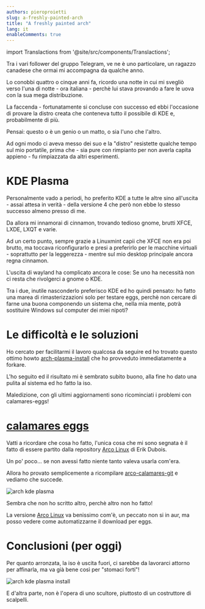 ```yaml
---
authors: pieroproietti
slug: a-freshly-painted-arch
title: "A freshly painted arch"
lang: it
enableComments: true
---
```


import Translactions from '@site/src/components/Translactions';

<Translactions />

Tra i vari follower del gruppo Telegram, ve ne è uno particolare, un ragazzo canadese che ormai mi accompagna da qualche anno.

Lo conobbi quattro o cinque anni fa, ricordo una notte in cui mi svegliò verso l'una di notte - ora italiana - perchè lui stava provando a fare le uova con la sua mega distribuzione.

La faccenda - fortunatamente si concluse con successo ed ebbi l'occasione di provare la distro creata che conteneva tutto il possibile di KDE e, probabilmente di più.

Pensai: questo o è un genio o un matto, o sia l'uno che l'altro.

Ad ogni modo ci aveva messo dei suo e la "distro" resistette qualche tempo sul mio portatile, prima che - sia pure con rimpianto per non averla capita appieno - fu rimpiazzata da altri esperimenti.

# KDE Plasma
Personalmente vado a periodi, ho preferito KDE a tutte le altre sino all'uscita - assai attesa in verità - della versione 4 che però non ebbe lo stesso successo almeno presso di me.

Da allora mi innamorai di cinnamon, trovando tedioso gnome, brutti XFCE, LXDE, LXQT e varie.

Ad un certo punto, sempre grazie a Linuxmint capii che XFCE non era poi brutto, ma toccava riconfigurarlo e presi a preferirlo per le macchine virtuali - soprattutto per la leggerezza - mentre sul mio desktop principale ancora regna cinnamon.

L'uscita di wayland ha complicato ancora le cose: Se uno ha necessità non ci resta che rivolgerci a gnome o KDE.

Tra i due, inutile nasconderlo preferisco KDE ed ho quindi pensato: ho fatto una marea di rimasterizzazioni solo per testare eggs, perchè non cercare di farne una buona componendo un sistema che, nella mia mente, potrà sostituire Windows sul computer dei miei nipoti?

# Le difficoltà e le soluzioni
Ho cercato per facilitarmi il lavoro qualcosa da seguire ed ho trovato questo ottimo howto [arch-plasma-install](https://github.com/XxAcielxX/arch-plasma-install) che ho provveduto immediatamente a forkare.

L'ho seguito ed il risultato mi è sembrato subito buono, alla fine ho dato una pulita al sistema ed ho fatto la iso.

Maledizione, con gli ultimi aggiornamenti sono ricominciati i problemi con calamares-eggs!

# [calamares eggs](https://github.com/pieroproietti/eggs-pkgbuilds/tree/master/aur/calamares-eggs)

Vatti a ricordare che cosa ho fatto, l'unica cosa che mi sono segnata è il fatto di essere partito dalla repository [Arco Linux](https://github.com/arcolinux/arcolinux-pkgbuild-calamares) di Erik Dubois.

Un po' poco... se non avessi fatto niente tanto valeva usarla com'era.

Allora ho provato semplicemente a ricompilare [arco-calamares-git](https://github.com/arcolinux/arcolinux-pkgbuild-calamares/tree/master/arco-calamares-git) e vediamo che succede.

![arch kde plasma](/images/arch-kde-plasma.png)


Sembra che non ho scritto altro, perchè altro non ho fatto!

La versione [Arco Linux](https://github.com/arcolinux/arcolinux-pkgbuild-calamares) va benissimo com'è, un peccato non si in aur, ma posso vedere come automatizzarne il download per eggs.

# Conclusioni (per oggi)

Per quanto arronzata, la iso è uscita fuori, ci sarebbe da lavorarci attorno per affinarla, ma va già bene così per "stomaci forti"!

![arch kde plasma install](/images/arch-kde-plasma-install.png)

E d'altra parte, non è l'opera di uno scultore, piuttosto di un costruttore di scalpelli.

